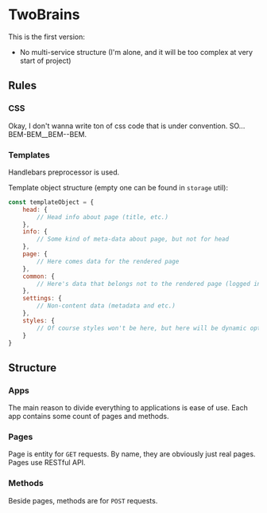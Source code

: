 # TwoBrains

This is the first version:
- No multi-service structure (I'm alone, and it will be too complex at very start of project)

## Rules

### CSS
Okay, I don't wanna write ton of css code that is under convention.
SO... BEM-BEM__BEM--BEM.


### Templates
Handlebars preprocessor is used.

Template object structure (empty one can be found in `storage` util):
```js
const templateObject = {
    head: {
        // Head info about page (title, etc.)
    },
    info: {
        // Some kind of meta-data about page, but not for head
    },
    page: {
        // Here comes data for the rendered page
    },
    common: {
        // Here's data that belongs not to the rendered page (logged in user, etc.)
    },
    settings: {
        // Non-content data (metadata and etc.)
    },
    styles: {
        // Of course styles won't be here, but here will be dynamic options for styles (theme, etc.)
    }
}
```

## Structure

### Apps
The main reason to divide everything to applications is ease of use.
Each app contains some count of pages and methods.

### Pages
Page is entity for `GET` requests. By name, they are obviously just real pages.
Pages use RESTful API.

### Methods
Beside pages, methods are for `POST` requests.
